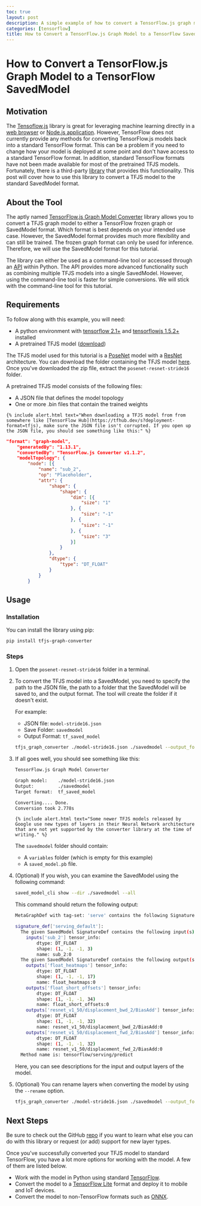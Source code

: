 ```yaml
---
toc: true
layout: post
description: A simple example of how to convert a TensorFlow.js graph model to a TensorFlow SavedModel.
categories: [tensorflow]
title: How to Convert a TensorFlow.js Graph Model to a TensorFlow SavedModel
---
```

# How to Convert a TensorFlow.js Graph Model to a TensorFlow SavedModel

## Motivation

The [Tensoflow.js](https://www.tensorflow.org/js) library is great for leveraging machine learning directly in a [web browser](https://pose-animator-demo.firebaseapp.com/static_image.html) or [Node.js application](https://medium.com/@andreas.schallwig/do-not-laugh-a-simple-ai-powered-game-3e22ad0f8166). However, TensorFlow does not currently provide any methods for converting TensorFlow.js models back into a standard TensorFlow format. This can be a problem if you need to change how your model is deployed at some point and don't have access to a standard TensorFlow format. In addition, standard TensorFlow formats have not been made available for most of the pretrained TFJS models. Fortunately, there is a third-party [library](https://github.com/patlevin/tfjs-to-tf) that provides this functionality. This post will cover how to use this library to convert a TFJS model to the standard SavedModel format.



## About the Tool

The aptly named [TensorFlow.js Graph Model Converter](https://github.com/patlevin/tfjs-to-tf) library allows you to convert a TFJS graph model to either a TensorFlow frozen graph or SavedModel format. Which format is best depends on your intended use case. However, the SavedModel format provides much more flexibility and can still be trained. The frozen graph format can only be used for inference. Therefore, we will use the SavedModel format for this tutorial.

The library can either be used as a command-line tool or accessed through an [API](https://github.com/patlevin/tfjs-to-tf/blob/master/docs/api.rst) within Python. The API provides more advanced functionality such as combining multiple TFJS models into a single SavedModel. However, using the command-line tool is faster for simple conversions. We will stick with the command-line tool for this tutorial.



## Requirements

To follow along with this example, you will need:

* A python environment with [tensorflow 2.1+](https://www.tensorflow.org/install) and [tensorflowjs 1.5.2+](https://pypi.org/project/tensorflowjs/) installed
* A pretrained TFJS model ([download](https://drive.google.com/drive/folders/1gxXxLpof1biBIU0_jgUazQ5L32C0GfCT?usp=sharing))

The TFJS model used for this tutorial is a [PoseNet](https://medium.com/tensorflow/real-time-human-pose-estimation-in-the-browser-with-tensorflow-js-7dd0bc881cd5) model with a [ResNet](https://arxiv.org/abs/1512.03385) architecture. You can download the folder containing the TFJS model [here](https://drive.google.com/drive/folders/1gxXxLpof1biBIU0_jgUazQ5L32C0GfCT?usp=sharing). Once you've downloaded the zip file, extract the `posenet-resnet-stride16` folder.

A pretrained TFJS model consists of the following files:

* A JSON file that defines the model topology
* One or more .bin files that contain the trained weights

```
{% include alert.html text="When downloading a TFJS model from from somewhere like [TensorFlow Hub](https://tfhub.dev/s?deployment-format=tfjs), make sure the JSON file isn't corrupted. If you open up the JSON file, you should see something like this:" %}
```

```json
"format": "graph-model",
    "generatedBy": "1.13.1",
    "convertedBy": "TensorFlow.js Converter v1.1.2",
    "modelTopology": {
        "node": [{
            "name": "sub_2",
            "op": "Placeholder",
            "attr": {
                "shape": {
                    "shape": {
                        "dim": [{
                            "size": "1"
                        }, {
                            "size": "-1"
                        }, {
                            "size": "-1"
                        }, {
                            "size": "3"
                        }]
                    }
                },
                "dtype": {
                    "type": "DT_FLOAT"
                }
            }
        }
```



## Usage

### Installation

You can install the library using pip:

```bash
pip install tfjs-graph-converter
```

### Steps

1. Open the `posenet-resnet-stride16` folder in a terminal.

2. To convert the TFJS model into a SavedModel, you need to specify the path to the JSON file, the path to a folder that the SavedModel will be saved to, and the output format. The tool will create the folder if it doesn't exist.

   For example:

   * JSON file: `model-stride16.json`
   * Save Folder: `savedmodel`
   * Output Format: `tf_saved_model`

   ```bash
   tfjs_graph_converter ./model-stride16.json ./savedmodel --output_format tf_saved_model
   ```

3. If all goes well, you should see something like this:

   ```bash
   TensorFlow.js Graph Model Converter
   
   Graph model:    ./model-stride16.json
   Output:         ./savedmodel
   Target format:  tf_saved_model
   
   Converting.... Done.
   Conversion took 2.778s
   ```
   ```
   {% include alert.html text="Some newer TFJS models released by Google use new types of layers in their Neural Network architecture that are not yet supported by the converter library at the time of writing." %}
   ```

   The `savedmodel` folder should contain:

   * A `variables` folder (which is empty for this example) 
   * A `saved_model.pb` file.

4. (Optional) If you wish, you can examine the SavedModel using the following command:

   ```bash
   saved_model_cli show --dir ./savedmodel --all
   ```

   This command should return the following output:

   ```bash
   MetaGraphDef with tag-set: 'serve' contains the following SignatureDefs:
   
   signature_def['serving_default']:
     The given SavedModel SignatureDef contains the following input(s):
       inputs['sub_2'] tensor_info:
           dtype: DT_FLOAT
           shape: (1, -1, -1, 3)
           name: sub_2:0
     The given SavedModel SignatureDef contains the following output(s):
       outputs['float_heatmaps'] tensor_info:
           dtype: DT_FLOAT
           shape: (1, -1, -1, 17)
           name: float_heatmaps:0
       outputs['float_short_offsets'] tensor_info:
           dtype: DT_FLOAT
           shape: (1, -1, -1, 34)
           name: float_short_offsets:0
       outputs['resnet_v1_50/displacement_bwd_2/BiasAdd'] tensor_info:
           dtype: DT_FLOAT
           shape: (1, -1, -1, 32)
           name: resnet_v1_50/displacement_bwd_2/BiasAdd:0
       outputs['resnet_v1_50/displacement_fwd_2/BiasAdd'] tensor_info:
           dtype: DT_FLOAT
           shape: (1, -1, -1, 32)
           name: resnet_v1_50/displacement_fwd_2/BiasAdd:0
     Method name is: tensorflow/serving/predict
   ```

   Here, you can see descriptions for the input and output layers of the model.
   
5. (Optional) You can rename layers when converting the model by using the `--rename` option.

   ```bash
   tfjs_graph_converter ./model-stride16.json ./savedmodel --output_format tf_saved_model --rename float_short_offsets:offsets,float_heatmaps:heatmaps,sub_2:input
   ```

   

## Next Steps

Be sure to check out the GitHub [repo](https://github.com/patlevin/tfjs-to-tf) if you want to learn what else you can do with this library or request (or add) support for new layer types. 

Once you've successfully converted your TFJS model to standard TensorFlow, you have a lot more options for working with the model. A few of them are listed below.

* Work with the model in Python using standard [TensorFlow](https://www.tensorflow.org/tutorials).
* Convert the model to a [TensorFlow Lite](https://www.tensorflow.org/lite/convert) format and deploy it to mobile and IoT devices.
* Convert the model to non-TensorFlow formats such as [ONNX](https://github.com/onnx/tensorflow-onnx).